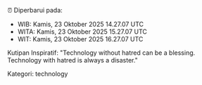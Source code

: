 ⏰ Diperbarui pada:
- WIB: Kamis, 23 Oktober 2025 14.27.07 UTC
- WITA: Kamis, 23 Oktober 2025 15.27.07 UTC
- WIT: Kamis, 23 Oktober 2025 16.27.07 UTC

Kutipan Inspiratif:
"Technology without hatred can be a blessing. Technology with hatred is always a disaster."


Kategori: technology


